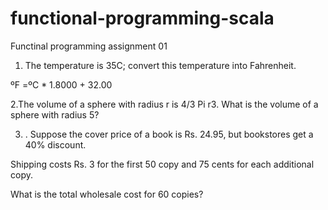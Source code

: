 # functional-programming-scala
Functinal programming assignment 01

1. The temperature is 35C; convert this temperature into Fahrenheit.

ºF =ºC * 1.8000 + 32.00


2.The volume of a sphere with radius r is 4/3 Pi r3. What is the volume of a sphere with radius 5?


3. . Suppose the cover price of a book is Rs. 24.95, but bookstores get a 40% discount. 

Shipping costs Rs. 3 for the first 50 copy and 75 cents for each additional copy. 

What is the total wholesale cost for 60 copies?
